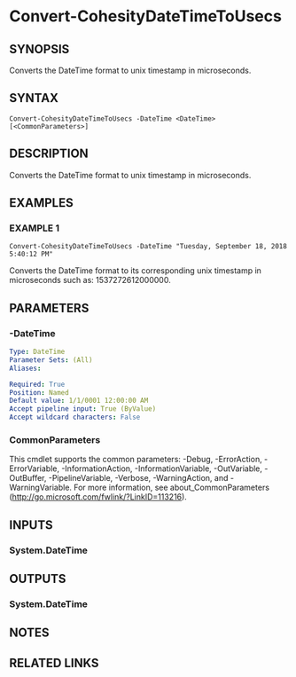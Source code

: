 # Convert-CohesityDateTimeToUsecs

## SYNOPSIS
Converts the DateTime format to unix timestamp in microseconds.

## SYNTAX

```
Convert-CohesityDateTimeToUsecs -DateTime <DateTime> [<CommonParameters>]
```

## DESCRIPTION
Converts the DateTime format to unix timestamp in microseconds.

## EXAMPLES

### EXAMPLE 1
```
Convert-CohesityDateTimeToUsecs -DateTime "Tuesday, September 18, 2018 5:40:12 PM"
```

Converts the DateTime format to its corresponding unix timestamp in microseconds such as: 1537272612000000.

## PARAMETERS

### -DateTime
```yaml
Type: DateTime
Parameter Sets: (All)
Aliases:

Required: True
Position: Named
Default value: 1/1/0001 12:00:00 AM
Accept pipeline input: True (ByValue)
Accept wildcard characters: False
```

### CommonParameters
This cmdlet supports the common parameters: -Debug, -ErrorAction, -ErrorVariable, -InformationAction, -InformationVariable, -OutVariable, -OutBuffer, -PipelineVariable, -Verbose, -WarningAction, and -WarningVariable.
For more information, see about_CommonParameters (http://go.microsoft.com/fwlink/?LinkID=113216).

## INPUTS

### System.DateTime
## OUTPUTS

### System.DateTime
## NOTES

## RELATED LINKS
